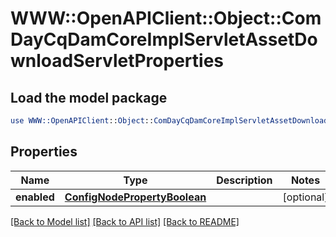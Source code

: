# WWW::OpenAPIClient::Object::ComDayCqDamCoreImplServletAssetDownloadServletProperties

## Load the model package
```perl
use WWW::OpenAPIClient::Object::ComDayCqDamCoreImplServletAssetDownloadServletProperties;
```

## Properties
Name | Type | Description | Notes
------------ | ------------- | ------------- | -------------
**enabled** | [**ConfigNodePropertyBoolean**](ConfigNodePropertyBoolean.md) |  | [optional] 

[[Back to Model list]](../README.md#documentation-for-models) [[Back to API list]](../README.md#documentation-for-api-endpoints) [[Back to README]](../README.md)


